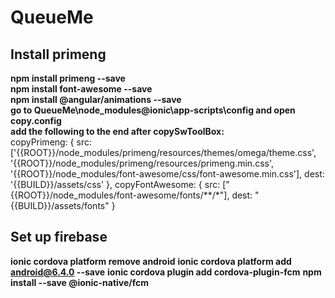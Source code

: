 # QueueMe

## Install primeng
**npm install primeng --save** <br/>
**npm install font-awesome --save** <br/>
**npm install @angular/animations --save** <br/>
**go to QueueMe\node_modules\@ionic\app-scripts\config and open copy.config** <br/>
**add the following to the end after copySwToolBox:** <br/>
copyPrimeng: {
    src: ['{{ROOT}}/node_modules/primeng/resources/themes/omega/theme.css', '{{ROOT}}/node_modules/primeng/resources/primeng.min.css', '{{ROOT}}/node_modules/font-awesome/css/font-awesome.min.css'],
    dest: '{{BUILD}}/assets/css'
  }, 
  copyFontAwesome: {
    src: ["{{ROOT}}/node_modules/font-awesome/fonts/**/*"],
    dest: "{{BUILD}}/assets/fonts"
  }


## Set up firebase
**ionic cordova platform remove android**
**ionic cordova platform add android@6.4.0 --save**
**ionic cordova plugin add cordova-plugin-fcm**
**npm install --save @ionic-native/fcm**

